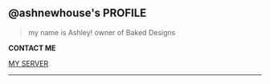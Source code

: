 ##  @ashnewhouse's PROFILE

>  my name is Ashley!
>  owner of Baked Designs

**CONTACT ME**

[MY SERVER](https://discord.gg/nnFh7k63Jn)

*******

<!---
ashnewhouse/ashnewhouse is a ✨ special ✨ repository because its `README.md` (this file) appears on your GitHub profile.
You can click the Preview link to take a look at your changes.
--->
